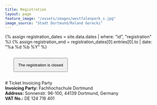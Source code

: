 ```yaml
---
title: Registration
layout: page
feature_image: "/assets/images/westfalenpark_s.jpg"
image_source: "Stadt Dortmund/Roland Gorecki"
---
```


{% assign registration_dates = site.data.dates | where: "id", "registration" %}
{% assign registration_end = registration_dates[0].entries[0].to | date: "%a %d %b %Y" %}

<div markdown="1" class="text-justify">
<p style="margin:2em;" class="text-center">
    <button style="padding:1em;" type="button" class="btn btn-primary btn-lg disabled">The registration is closed</button>
</p>
<div class="clearfix"></div>

</div>

<span id="invoicing-info" />
# Ticket Invoicing Party

<div class="text-justify col-xs-8">
<strong>Invoicing Party:</strong> Fachhochschule Dortmund<br/>
<strong>Address:</strong> Sonnenstr. 96-100, 44139 Dortmund, Germany<br/>
<strong>VAT No.:</strong> DE 124 716 401
</div>
